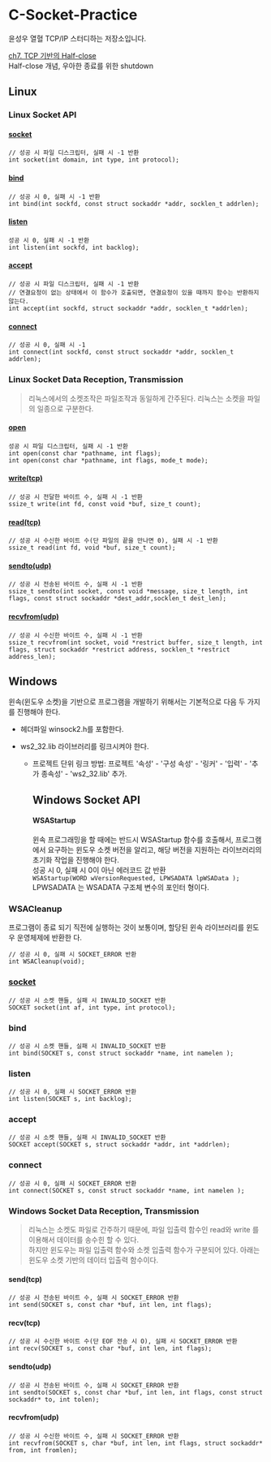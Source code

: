 # C-Socket-Practice

윤성우 열혈 TCP/IP 스터디하는 저장소입니다.

[ch7\. TCP 기반의 Half-close](./ch7.md)<br>
Half-close 개념, 우아한 종료를 위한 shutdown

## Linux

### Linux Socket API

#### [socket](http://man7.org/linux/man-pages/man2/socket.2.html)

```
// 성공 시 파일 디스크립터, 실패 시 -1 반환  
int socket(int domain, int type, int protocol);
```

#### [bind](http://man7.org/linux/man-pages/man2/bind.2.html)

```
// 성공 시 0, 실패 시 -1 반환  
int bind(int sockfd, const struct sockaddr *addr, socklen_t addrlen);
```

#### [listen](http://man7.org/linux/man-pages/man2/listen.2.html)

```
성공 시 0, 실패 시 -1 반환  
int listen(int sockfd, int backlog);
```

#### [accept](http://man7.org/linux/man-pages/man2/accept.2.html)

```
// 성공 시 파일 디스크립터, 실패 시 -1 반환
// 연결요청이 없는 상태에서 이 함수가 호출되면, 연결요청이 있을 때까지 함수는 반환하지 않는다.
int accept(int sockfd, struct sockaddr *addr, socklen_t *addrlen);
```

#### [connect](http://man7.org/linux/man-pages/man2/connect.2.html)

```
// 성공 시 0, 실패 시 -1
int connect(int sockfd, const struct sockaddr *addr, socklen_t addrlen);
```

### Linux Socket Data Reception, Transmission

> 리눅스에서의 소켓조작은 파일조작과 동일하게 간주된다. 리눅스는 소켓을 파일의 일종으로 구분한다.

#### [open](http://man7.org/linux/man-pages/man2/open.2.html)

```
성공 시 파일 디스크립터, 실패 시 -1 반환
int open(const char *pathname, int flags);
int open(const char *pathname, int flags, mode_t mode);
```

#### [write(tcp)](http://man7.org/linux/man-pages/man2/write.2.html)

```
// 성공 시 전달한 바이트 수, 실패 시 -1 반환
ssize_t write(int fd, const void *buf, size_t count);
```

#### [read(tcp)](http://man7.org/linux/man-pages/man2/read.2.html)

```
// 성공 시 수신한 바이트 수(단 파일의 끝을 만나면 0), 실패 시 -1 반환
ssize_t read(int fd, void *buf, size_t count);
```

#### [sendto(udp)](http://man7.org/linux/man-pages/man3/sendto.3p.html)

```
// 성공 시 전송된 바이트 수, 실패 시 -1 반환
ssize_t sendto(int socket, const void *message, size_t length, int flags, const struct sockaddr *dest_addr,socklen_t dest_len);
```

#### [recvfrom(udp)](http://man7.org/linux/man-pages/man3/recvfrom.3p.html)

```
// 성공 시 수신한 바이트 수, 실패 시 -1 반환
ssize_t recvfrom(int socket, void *restrict buffer, size_t length, int flags, struct sockaddr *restrict address, socklen_t *restrict address_len);
```

## Windows

윈속(윈도우 소켓)을 기반으로 프로그램을 개발하기 위해서는 기본적으로 다음 두 가지를 진행해야 한다.

- 헤더파일 winsock2.h를 포함한다.
- ws2_32.lib 라이브러리를 링크시켜야 한다.

  - 프로젝트 단위 링크 방법: 프로젝트 '속성' - '구성 속성' - '링커' - '입력' - '추가 종속성' - 'ws2_32.lib' 추가.

    ## Windows Socket API

    #### WSAStartup

    윈속 프로그래밍을 할 때에는 반드시 WSAStartup 함수를 호출해서, 프로그램에서 요구하는 윈도우 소켓 버전을 알리고, 해당 버전을 지원하는 라이브러리의 초기화 작업을 진행해야 한다.<br>
    성공 시 0, 실패 시 0이 아닌 에러코드 값 반환<br>
    `WSAStartup(WORD wVersionRequested, LPWSADATA lpWSAData );`<br>
    LPWSADATA 는 WSADATA 구조체 변수의 포인터 형이다.

### WSACleanup

프로그램이 종료 되기 직전에 실행하는 것이 보통이며, 할당된 윈속 라이브러리를 윈도우 운영체제에 반환한 다.<br>

```
// 성공 시 0, 실패 시 SOCKET_ERROR 반환
int WSACleanup(void);
```

### [socket](https://msdn.microsoft.com/en-us/library/windows/desktop/ms740506(v=vs.85).aspx)

```
// 성공 시 소켓 핸들, 실패 시 INVALID_SOCKET 반환
SOCKET socket(int af, int type, int protocol);
```

### bind

```
// 성공 시 소켓 핸들, 실패 시 INVALID_SOCKET 반환
int bind(SOCKET s, const struct sockaddr *name, int namelen );
```

### listen

```
// 성공 시 0, 실패 시 SOCKET_ERROR 반환
int listen(SOCKET s, int backlog);
```

### accept

```
// 성공 시 소켓 핸들, 실패 시 INVALID_SOCKET 반환
SOCKET accept(SOCKET s, struct sockaddr *addr, int *addrlen);
```

### connect

```
// 성공 시 0, 실패 시 SOCKET_ERROR 반환
int connect(SOCKET s, const struct sockaddr *name, int namelen );
```

### Windows Socket Data Reception, Transmission

> 리눅스는 소켓도 파일로 간주하기 때문에, 파일 입출력 함수인 read와 write 를 이용해서 데이터를 송수힌 할 수 있다.<br>
> 하지만 윈도우는 파일 입출력 함수와 소켓 입출력 함수가 구분되어 있다. 아래는 윈도우 소켓 기반의 데이터 입출력 함수이다.

#### send(tcp)

```
// 성공 시 전송된 바이트 수, 실패 시 SOCKET_ERROR 반환
int send(SOCKET s, const char *buf, int len, int flags);
```

#### recv(tcp)

```
// 성공 시 수신한 바이트 수(단 EOF 전송 시 O), 실패 시 SOCKET_ERROR 반환
int recv(SOCKET s, const char *buf, int len, int flags);
```

#### sendto(udp)

```
// 성공 시 전송된 바이트 수, 실패 시 SOCKET_ERROR 반환
int sendto(SOCKET s, const char *buf, int len, int flags, const struct sockaddr* to, int tolen);
```

#### recvfrom(udp)

```
// 성공 시 수신한 바이트 수, 실패 시 SOCKET_ERROR 반환
int recvfrom(SOCKET s, char *buf, int len, int flags, struct sockaddr* from, int fromlen);
```
